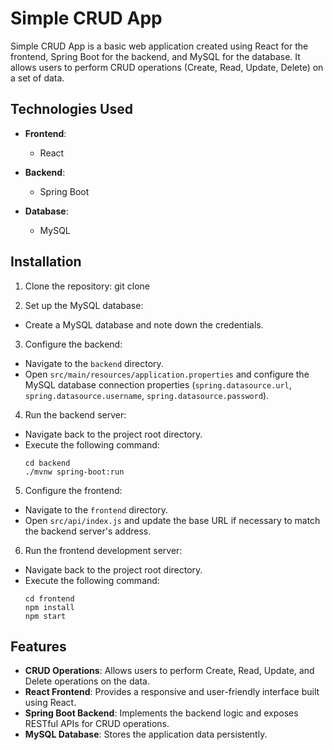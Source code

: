# Simple CRUD App

Simple CRUD App is a basic web application created using React for the frontend, Spring Boot for the backend, and MySQL for the database. It allows users to perform CRUD operations (Create, Read, Update, Delete) on a set of data.

## Technologies Used

- **Frontend**:
  - React

- **Backend**:
  - Spring Boot

- **Database**:
  - MySQL

## Installation

1. Clone the repository:
git clone <repository-url>


2. Set up the MySQL database:
- Create a MySQL database and note down the credentials.

3. Configure the backend:
- Navigate to the `backend` directory.
- Open `src/main/resources/application.properties` and configure the MySQL database connection properties (`spring.datasource.url`, `spring.datasource.username`, `spring.datasource.password`).

4. Run the backend server:
- Navigate back to the project root directory.
- Execute the following command:
  ```
  cd backend
  ./mvnw spring-boot:run
  ```

5. Configure the frontend:
- Navigate to the `frontend` directory.
- Open `src/api/index.js` and update the base URL if necessary to match the backend server's address.

6. Run the frontend development server:
- Navigate back to the project root directory.
- Execute the following command:
  ```
  cd frontend
  npm install
  npm start
  ```


## Features

- **CRUD Operations**: Allows users to perform Create, Read, Update, and Delete operations on the data.
- **React Frontend**: Provides a responsive and user-friendly interface built using React.
- **Spring Boot Backend**: Implements the backend logic and exposes RESTful APIs for CRUD operations.
- **MySQL Database**: Stores the application data persistently.


